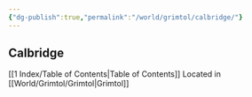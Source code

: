 ```yaml
---
{"dg-publish":true,"permalink":"/world/grimtol/calbridge/"}
---
```


## Calbridge

[[1 Index/Table of Contents\|Table of Contents]]
Located in [[World/Grimtol/Grimtol\|Grimtol]]
